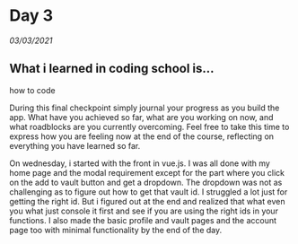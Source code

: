 # Day 3
_03/03/2021_

## What i learned in coding school is...
how to code

During this final checkpoint simply journal your progress as you build the app. What have you achieved so far, what are you working on now, and what roadblocks are you currently overcoming. Feel free to take this time to express how you are feeling now at the end of the course, reflecting on everything you have learned so far.

On wednesday, i started with the front in vue.js. I was all done with my home page and the modal requirement except for the part where you click on the add to vault button and get a dropdown. The dropdown was not as challenging as to figure out how to get that vault id. I struggled a lot just for getting the right id. But i figured out at the end and realized that what even you what just console it first and see if you are using the right ids in your functions. I also made the basic profile and vault pages and the account page too with minimal functionality by the end of the day. 
